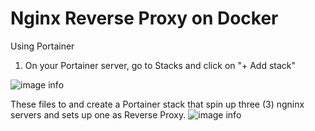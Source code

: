 # Nginx Reverse Proxy on Docker

Using Portainer
1. On your Portainer server, go to Stacks and click on "+ Add stack"

![image info](https://files.fongo.ca/api/public/dl/LzeE3DJ3?inline=true)

These files to and create a Portainer stack that spin up three (3) ngninx servers and sets up one as Reverse Proxy.
![image info](https://files.fongo.ca/share/LzeE3DJ3)

